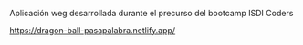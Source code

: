 Aplicación weg desarrollada durante el precurso del bootcamp ISDI Coders

https://dragon-ball-pasapalabra.netlify.app/
